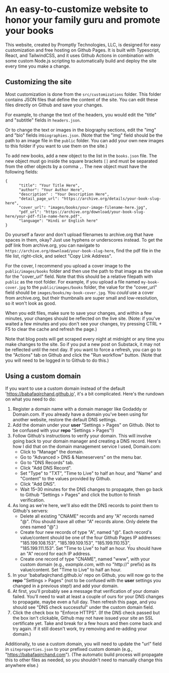 # An easy-to-customize website to honor your family guru and promote your books

This website, created by Promptly Technologies, LLC, is designed for easy customization and free hosting on Github Pages. It is built with Typescript, React, and TailwindCSS, and it uses Github Actions in combination with some custom Node.js scripting to automatically build and deploy the site every time you make a change.

## Customizing the site

Most customization is done from the `src/customizations` folder. This folder contains JSON files that define the content of the site. You can edit these files directly on Github and save your changes. 

For example, to change the text of the headers, you would edit the "title" and "subtitle" fields in `headers.json`. 

Or to change the text or images in the biography sections, edit the "img" and "bio" fields in`biographies.json`. (Note that the "img" field should be the path to an image file in the `public` folder. You can add your own new images to this folder if you want to use them on the site.)

To add new books, add a new object to the list in the `books.json` file. The new object must go inside the square brackets `[]` and must be separated from the other objects by a comma `,`. The new object must have the following fields:

```
{
      "title": "Your Title Here",
      "author": "Your Author Here",
      "description" : "Your Description Here",
      "detail_page_url": "https://archive.org/details/your-book-slug-here",
      "cover_url": "images/books/your-image-filename-here.jpg",
      "pdf_url": "https://archive.org/download/your-book-slug-here/your-pdf-file-name-here.pdf",
      "language": "Hindi or English here"
}
```

Do yourself a favor and don't upload filenames to archive.org that have spaces in them, okay? Just use hyphens or underscores instead. To get the pdf link from archive.org, you can navigate to `https://archive.org/download/your-book-slug-here`, find the pdf file in the file list, right-click, and select "Copy Link Address". 

For the cover, I recommend you upload a cover image to the `public/images/books` folder and then use the path to that image as the value for the "cover_url" field. Note that this should be a relative filepath with `public` as the root folder. For example, if you upload a file named `my-book-cover.jpg` to the `public/images/books` folder, the value for the "cover_url" field should be `images/books/my-book-cover.jpg`. You *could* use a cover from archive.org, but their thumbnails are super small and low-resolution, so it won't look as good.

When you edit files, make sure to save your changes, and within a few minutes, your changes should be reflected on the live site. (Note: if you've waited a few minutes and you don't see your changes, try pressing CTRL + F5 to clear the cache and refresh the page.)

Note that blog posts will get scraped every night at midnight or any time you make changes to the site. So if you put a new post on Substack, it may not be reflected until the next day. If you want to force a refresh, you can go to the "Actions" tab on Github and click the "Run workflow" button. (Note that you will need to be logged in to Github to do this.)

## Using a custom domain

If you want to use a custom domain instead of the default 'https://babafaqirchand.github.io', it's a bit complicated. Here's the rundown on what you need to do:

1. Register a domain name with a domain manager like Godaddy or Domain.com. If you already have a domain you've been using for another website, restore the default DNS settings.
2. Add the domain under your **user** "Settings > Pages" on Github. (Not to be confused with your **repo** "Settings > Pages"!)
3. Follow Github's instructions to verify your domain. This will involve going back to your domain manager and creating a DNS record. Here's how I did that on the domain management service I used, Domain.com:
   - Click to "Manage" the domain.
   - Go to "Advanced > DNS & Nameservers" on the menu bar.
   - Go to "DNS Records" tab.
   - Click "Add DNS Record".
   - Set "Type" to "TXT", "Time to Live" to half an hour, and "Name" and "Content" to the values provided by Github.
   - Click "Add DNS".
   - Wait 15–30 minutes for the DNS changes to propagate, then go back to Github "Settings > Pages" and click the button to finish verification.
4. As long as we're here, we'll also edit the DNS records to point them to Github's servers:
   - Delete all existing "CNAME" records and any "A" records named "@". (You should leave all other "A" records alone. Only delete the ones named "@".)
   - Create four new records of type "A", named "@". Each record's value/content should be one of the four Github Pages IP addresses: "185.199.108.153", "185.199.109.153", "185.199.110.153", "185.199.111.153". Set "Time to Live" to half an hour. You should have an "A" record for each IP address.
   - Create one record of type "CNAME", named "www", with your custom domain (e.g., *example.com*, with no "http://" prefix) as its value/content. Set "Time to Live" to half an hour.
5. In your 'babafaqirchand.github.io' repo on Github, you will now go to the **repo** "Settings > Pages" (not to be confused with the **user** settings you changed in a previous step!) and add your domain.
6. At first, you'll probably see a message that verification of your domain failed. You'll need to wait at least a couple of ours for your DNS changes to propagate, maybe even a full day. Then refresh this page, and you should see "DNS check successful" under the custom domain field.
7. Click the check box to "Enforce HTTPS". (If the DNS check passed but the box isn't clickable,  Github may not have issued your site an SSL certificate yet. Take and break for a few hours and then come back and try again. If it still doesn't work, try removing and re-adding your domain.)

Additionally, to use a custom domain, you will need to update the "url" field in `siteproperties.json` to your prefixed custom domain (e.g., "https://babafaqirchand.com"). (The automatic build process will propagate this to other files as needed, so you shouldn't need to manually change this anywhere else.)
